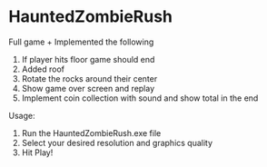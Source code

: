 # HauntedZombieRush

Full game + Implemented the following

1) If player hits floor game should end
2) Added roof
3) Rotate the rocks around their center 
4) Show game over screen and replay
5) Implement coin collection with sound and show total in the end
 
Usage:

1) Run the HauntedZombieRush.exe file
2) Select your desired resolution and graphics quality
3) Hit Play!